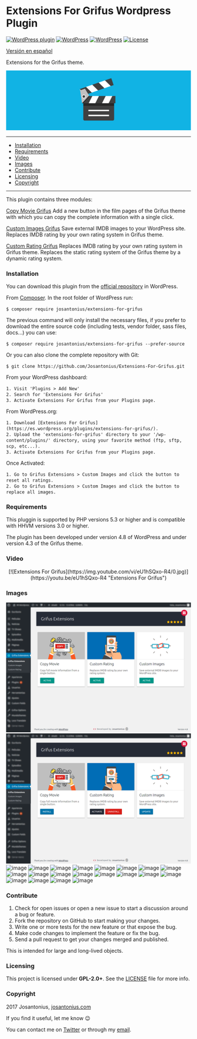 # Extensions For Grifus Wordpress Plugin

[![WordPress plugin](https://img.shields.io/wordpress/plugin/v/extensions-for-grifus.svg)](https://wordpress.org/plugins/extensions-for-grifus/) [![WordPress](https://img.shields.io/wordpress/plugin/dt/extensions-for-grifus.svg)](https://wordpress.org/plugins/extensions-for-grifus/) [![WordPress](https://img.shields.io/wordpress/v/extensions-for-grifus.svg)](https://wordpress.org/plugins/extensions-for-grifus/) [![License](https://poser.pugx.org/josantonius/extensions-for-grifus/license)](https://packagist.org/packages/josantonius/extensions-for-grifus/license)

[Versión en español](README-ES.md)

Extensions for the Grifus theme.

![image](resources/banner-1544x500.png)

---

- [Installation](#installation)
- [Requirements](#requirements)
- [Video](#video)
- [Images](#images)
- [Contribute](#contribute)
- [Licensing](#licensing)
- [Copyright](#copyright)

---

This plugin contains three modules:

[Copy Movie Grifus](https://github.com/Josantonius/Copy-Movie-Grifus.git)
Add a new button in the film pages of the Grifus theme with which you can copy the complete information with a single click.

[Custom Images Grifus](https://github.com/Josantonius/Custom-Images-Grifus.git)
Save external IMDB images to your WordPress site. Replaces IMDB rating by your own rating system in Grifus theme.

[Custom Rating Grifus](https://github.com/Josantonius/Custom-Rating-Grifus.git)
Replaces IMDB rating by your own rating system in Grifus theme. Replaces the static rating system of the Grifus theme by a dynamic rating system.

### Installation

You can download this plugin from the [official repository](https://es.wordpress.org/plugins/extensions-for-grifus/) in WordPress.

From [Composer](http://getcomposer.org/download/). In the root folder of WordPress run:

    $ composer require josantonius/extensions-for-grifus

The previous command will only install the necessary files, if you prefer to download the entire source code (including tests, vendor folder, sass files, docs...) you can use:

    $ composer require josantonius/extensions-for-grifus --prefer-source

Or you can also clone the complete repository with Git:

	$ git clone https://github.com/Josantonius/Extensions-For-Grifus.git

From your WordPress dashboard:

	1. Visit 'Plugins > Add New'
	2. Search for 'Extensions For Grifus'
	3. Activate Extensions For Grifus from your Plugins page.

From WordPress.org:

	1. Download [Extensions For Grifus](https://es.wordpress.org/plugins/extensions-for-grifus/).
	2. Upload the 'extensions-for-grifus' directory to your '/wp-content/plugins/' directory, using your favorite method (ftp, sftp, scp, etc...).
	3. Activate Extensions For Grifus from your Plugins page.

Once Activated:

	1. Go to Grifus Extensions > Custom Images and click the button to reset all ratings.
	2. Go to Grifus Extensions > Custom Images and click the button to replace all images.

### Requirements

This pluggin is supported by PHP versions 5.3 or higher and is compatible with HHVM versions 3.0 or higher.

The plugin has been developed under version 4.8 of WordPress and under version 4.3 of the Grifus theme.

### Video
<p align="center">
[![Extensions For Grifus](https://img.youtube.com/vi/eU1hSQxo-R4/0.jpg)](https://youtu.be/eU1hSQxo-R4 "Extensions For Grifus")
</p>

### Images

![image](resources/screenshot-1.png)
![image](resources/screenshot-2.png)
![image](modules/copy-movie-grifus/resources/screenshot-5.png)
![image](modules/copy-movie-grifus/resources/screenshot-6.png)
![image](modules/copy-movie-grifus/resources/screenshot-7.png)
![image](modules/copy-movie-grifus/resources/screenshot-8.png)
![image](modules/copy-movie-grifus/resources/screenshot-9.png)
![image](modules/custom-images-grifus/resources/screenshot-15.png)
![image](modules/custom-images-grifus/resources/screenshot-16.png)
![image](modules/custom-images-grifus/resources/screenshot-17.png)
![image](modules/custom-images-grifus/resources/screenshot-18.png)
![image](modules/custom-images-grifus/resources/screenshot-19.png)
![image](modules/custom-images-grifus/resources/screenshot-20.png)
![image](modules/custom-images-grifus/resources/screenshot-21.png)
![image](modules/custom-rating-grifus/resources/screenshot-29.png)
![image](modules/custom-rating-grifus/resources/screenshot-30.png)
![image](modules/custom-rating-grifus/resources/screenshot-31.png)
![image](modules/custom-rating-grifus/resources/screenshot-32.png)
![image](modules/custom-rating-grifus/resources/screenshot-33.png)
![image](modules/custom-rating-grifus/resources/screenshot-34.png)
![image](modules/custom-rating-grifus/resources/screenshot-35.png)
![image](modules/custom-rating-grifus/resources/screenshot-36.png)

### Contribute
1. Check for open issues or open a new issue to start a discussion around a bug or feature.
1. Fork the repository on GitHub to start making your changes.
1. Write one or more tests for the new feature or that expose the bug.
1. Make code changes to implement the feature or fix the bug.
1. Send a pull request to get your changes merged and published.

This is intended for large and long-lived objects.

### Licensing

This project is licensed under **GPL-2.0+**. See the [LICENSE](LICENSE) file for more info.

### Copyright

2017 Josantonius, [josantonius.com](https://josantonius.com/)

If you find it useful, let me know :wink:

You can contact me on [Twitter](https://twitter.com/Josantonius) or through my [email](mailto:hello@josantonius.com).